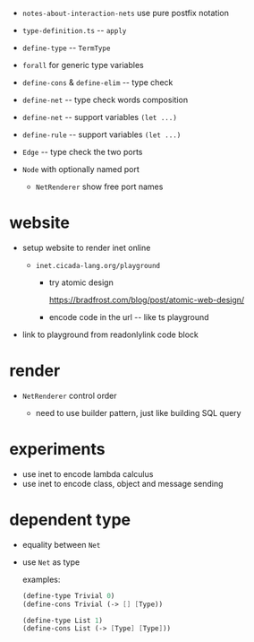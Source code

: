 - `notes-about-interaction-nets` use pure postfix notation

- `type-definition.ts` -- `apply`

- `define-type` -- `TermType`

- `forall` for generic type variables

- `define-cons` & `define-elim` -- type check
- `define-net` -- type check words composition

- `define-net` -- support variables `(let ...)`
- `define-rule` -- support variables `(let ...)`

- `Edge` -- type check the two ports
- `Node` with optionally named port
  - `NetRenderer` show free port names

# website

- setup website to render inet online

  - `inet.cicada-lang.org/playground`

    - try atomic design

      https://bradfrost.com/blog/post/atomic-web-design/

    - encode code in the url -- like ts playground

- link to playground from readonlylink code block

# render

- `NetRenderer` control order

  - need to use builder pattern, just like building SQL query

# experiments

- use inet to encode lambda calculus
- use inet to encode class, object and message sending

# dependent type

- equality between `Net`

- use `Net` as type

  examples:

  ```scheme
  (define-type Trivial 0)
  (define-cons Trivial (-> [] [Type))

  (define-type List 1)
  (define-cons List (-> [Type] [Type]))
  ```
